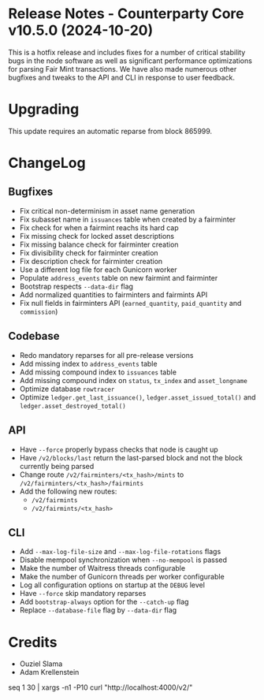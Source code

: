 # Release Notes - Counterparty Core v10.5.0 (2024-10-20)

This is a hotfix release and includes fixes for a number of critical stability bugs in the node software as well as significant performance optimizations for parsing Fair Mint transactions. We have also made numerous other bugfixes and tweaks to the API and CLI in response to user feedback.

# Upgrading

This update requires an automatic reparse from block 865999.

# ChangeLog

## Bugfixes

- Fix critical non-determinism in asset name generation
- Fix subasset name in `issuances` table when created by a fairminter
- Fix check for when a fairmint reachs its hard cap
- Fix missing check for locked asset descriptions
- Fix missing balance check for fairminter creation
- Fix divisibility check for fairminter creation
- Fix description check for fairminter creation
- Use a different log file for each Gunicorn worker
- Populate `address_events` table on new fairmint and fairminter
- Bootstrap respects `--data-dir` flag
- Add normalized quantities to fairminters and fairmints API
- Fix null fields in fairminters API (`earned_quantity`, `paid_quantity` and `commission`)

## Codebase

- Redo mandatory reparses for all pre-release versions
- Add missing index to `address_events` table
- Add missing compound index to `issuances` table
- Add missing compound index on `status`, `tx_index` and `asset_longname`
- Optimize database `rowtracer`
- Optimize `ledger.get_last_issuance()`, `ledger.asset_issued_total()` and `ledger.asset_destroyed_total()`

## API

- Have `--force` properly bypass checks that node is caught up
- Have `/v2/blocks/last` return the last-parsed block and not the block currently being parsed
- Change route `/v2/fairminters/<tx_hash>/mints` to `/v2/fairminters/<tx_hash>/fairmints`
- Add the following new routes:
    - `/v2/fairmints`
    - `/v2/fairmints/<tx_hash>`

## CLI

- Add `--max-log-file-size` and `--max-log-file-rotations` flags
- Disable mempool synchronization when `--no-mempool` is passed
- Make the number of Waitress threads configurable
- Make the number of Gunicorn threads per worker configurable
- Log all configuration options on startup at the `DEBUG` level
- Have `--force` skip mandatory reparses
- Add `bootstrap-always` option for the `--catch-up` flag
- Replace `--database-file` flag by `--data-dir` flag


# Credits

* Ouziel Slama
* Adam Krellenstein


seq 1 30 | xargs -n1 -P10  curl "http://localhost:4000/v2/"